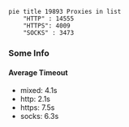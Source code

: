 
```mermaid
pie title 19893 Proxies in list
    "HTTP" : 14555
    "HTTPS": 4009
    "SOCKS" : 3473
```

### Some Info
#### Average Timeout

- mixed: 4.1s
- http: 2.1s
- https: 7.5s
- socks: 6.3s